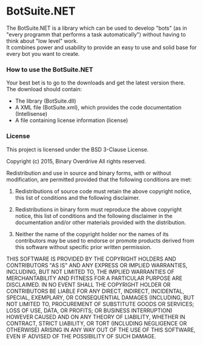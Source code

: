 # BotSuite.NET #

The BotSuite.NET is a library which can be used to develop "bots" (as in "every programm that performs a task automatically") without having to think about "low level" work.  
It combines power and usability to provide an easy to use and solid base for every bot you want to create.

### How to use the BotSuite.NET ###

Your best bet is to go to the downloads and get the latest version there.  
The download should contain:

* The library (BotSuite.dll)
* A XML file (BotSuite.xml), which provides the code documentation (Intellisense)
* A file containing license information (license)

### License ###

This project is licensed under the BSD 3-Clause License.  
  
Copyright (c) 2015, Binary Overdrive
All rights reserved.

Redistribution and use in source and binary forms, with or without modification, are permitted provided that the following conditions are met:

1. Redistributions of source code must retain the above copyright notice, this list of conditions and the following disclaimer.

2. Redistributions in binary form must reproduce the above copyright notice, this list of conditions and the following disclaimer in the documentation and/or other materials provided with the distribution.

3. Neither the name of the copyright holder nor the names of its contributors may be used to endorse or promote products derived from this software without specific prior written permission.

THIS SOFTWARE IS PROVIDED BY THE COPYRIGHT HOLDERS AND CONTRIBUTORS "AS IS" AND ANY EXPRESS OR IMPLIED WARRANTIES, INCLUDING, BUT NOT LIMITED TO, THE IMPLIED WARRANTIES OF MERCHANTABILITY AND FITNESS FOR A PARTICULAR PURPOSE ARE DISCLAIMED. IN NO EVENT SHALL THE COPYRIGHT HOLDER OR CONTRIBUTORS BE LIABLE FOR ANY DIRECT, INDIRECT, INCIDENTAL, SPECIAL, EXEMPLARY, OR CONSEQUENTIAL DAMAGES (INCLUDING, BUT NOT LIMITED TO, PROCUREMENT OF SUBSTITUTE GOODS OR SERVICES; LOSS OF USE, DATA, OR PROFITS; OR BUSINESS INTERRUPTION) HOWEVER CAUSED AND ON ANY THEORY OF LIABILITY, WHETHER IN CONTRACT, STRICT LIABILITY, OR TORT (INCLUDING NEGLIGENCE OR OTHERWISE) ARISING IN ANY WAY OUT OF THE USE OF THIS SOFTWARE, EVEN IF ADVISED OF THE POSSIBILITY OF SUCH DAMAGE.